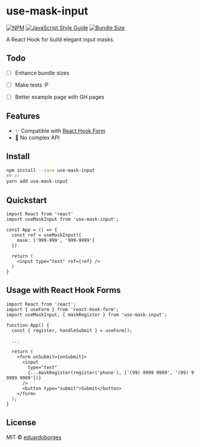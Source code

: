 # use-mask-input

[![NPM](https://img.shields.io/npm/v/use-mask-input.svg)](https://www.npmjs.com/package/use-mask-input) [![JavaScript Style Guide](https://img.shields.io/badge/code_style-standard-brightgreen.svg)](https://standardjs.com) [![Bundle Size](https://badgen.net/bundlephobia/minzip/use-mask-input)](https://bundlephobia.com/result?p=use-mask-input)

A React Hook for build elegant input masks.

## Todo

- [ ] Enhance bundle sizes
- [ ] Make tests :P
- [ ] Better example page with GH pages


## Features

- ✨  Compatible with [React Hook Form](https://github.com/react-hook-form/react-hook-form)
- 🎯  No complex API

## Install

```bash
npm install --save use-mask-input
## or
yarn add use-mask-input
```

## Quickstart

```tsx
import React from 'react'
import useMaskInput from 'use-mask-input';

const App = () => {
  const ref = useMaskInput({
    mask: ['999-999', '999-9999']
  })

  return (
    <input type="text" ref={ref} />
  )
}
```

## Usage with React Hook Forms

```tsx
import React from 'react';
import { useForm } from 'react-hook-form';
import useMaskInput, { maskRegister } from 'use-mask-input';

function App() {
  const { register, handleSubmit } = useForm();

  ...

  return (
    <form onSubmit={onSubmit}>
      <input
        type="text"
        {...maskRegister(register('phone'), ['(99) 9999 9999', '(99) 9 9999 9999'])}
      />
      <button type="submit">Submit</button>
    </form>
  );
}
```

## License

MIT © [eduardoborges](https://github.com/eduardoborges)
